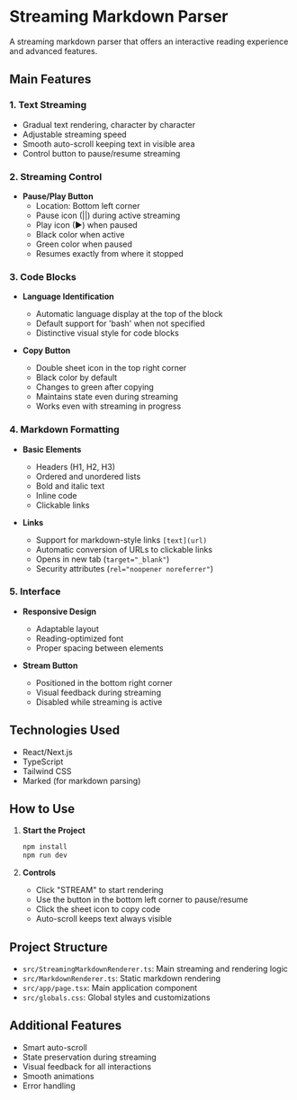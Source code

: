# Streaming Markdown Parser

A streaming markdown parser that offers an interactive reading experience and advanced features.

## Main Features

### 1. Text Streaming

- Gradual text rendering, character by character
- Adjustable streaming speed
- Smooth auto-scroll keeping text in visible area
- Control button to pause/resume streaming

### 2. Streaming Control

- **Pause/Play Button**
  - Location: Bottom left corner
  - Pause icon (||) during active streaming
  - Play icon (▶) when paused
  - Black color when active
  - Green color when paused
  - Resumes exactly from where it stopped

### 3. Code Blocks

- **Language Identification**

  - Automatic language display at the top of the block
  - Default support for 'bash' when not specified
  - Distinctive visual style for code blocks

- **Copy Button**
  - Double sheet icon in the top right corner
  - Black color by default
  - Changes to green after copying
  - Maintains state even during streaming
  - Works even with streaming in progress

### 4. Markdown Formatting

- **Basic Elements**

  - Headers (H1, H2, H3)
  - Ordered and unordered lists
  - Bold and italic text
  - Inline code
  - Clickable links

- **Links**
  - Support for markdown-style links `[text](url)`
  - Automatic conversion of URLs to clickable links
  - Opens in new tab (`target="_blank"`)
  - Security attributes (`rel="noopener noreferrer"`)

### 5. Interface

- **Responsive Design**

  - Adaptable layout
  - Reading-optimized font
  - Proper spacing between elements

- **Stream Button**
  - Positioned in the bottom right corner
  - Visual feedback during streaming
  - Disabled while streaming is active

## Technologies Used

- React/Next.js
- TypeScript
- Tailwind CSS
- Marked (for markdown parsing)

## How to Use

1. **Start the Project**

   ```bash
   npm install
   npm run dev
   ```

2. **Controls**
   - Click "STREAM" to start rendering
   - Use the button in the bottom left corner to pause/resume
   - Click the sheet icon to copy code
   - Auto-scroll keeps text always visible

## Project Structure

- `src/StreamingMarkdownRenderer.ts`: Main streaming and rendering logic
- `src/MarkdownRenderer.ts`: Static markdown rendering
- `src/app/page.tsx`: Main application component
- `src/globals.css`: Global styles and customizations

## Additional Features

- Smart auto-scroll
- State preservation during streaming
- Visual feedback for all interactions
- Smooth animations
- Error handling
